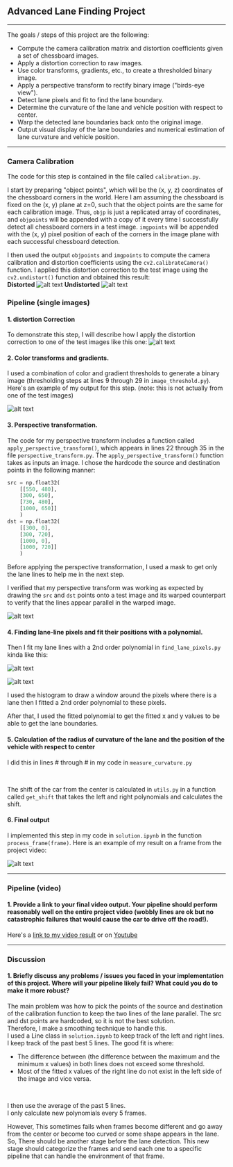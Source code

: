 ## Advanced Lane Finding Project

---

The goals / steps of this project are the following:

* Compute the camera calibration matrix and distortion coefficients given a set of chessboard images.
* Apply a distortion correction to raw images.
* Use color transforms, gradients, etc., to create a thresholded binary image.
* Apply a perspective transform to rectify binary image ("birds-eye view").
* Detect lane pixels and fit to find the lane boundary.
* Determine the curvature of the lane and vehicle position with respect to center.
* Warp the detected lane boundaries back onto the original image.
* Output visual display of the lane boundaries and numerical estimation of lane curvature and vehicle position.

[//]: # (Image References)

[image0]: ./camera_cal/calibration1.jpg "Distorted"
[image1]: ./output_images/camera_cal/calibration1.jpg "Undistorted"
[image2]: ./test_images/test6.jpg "Road Transformed"
[image3]: ./output_images/threshold_test_images/test6.jpg "Binary Example"
[image4]: ./output_images/lane0.png "Warp Example"
[image5]: ./output_images/lane1.png "Fit Visual"
[image6]: ./output_images/lane2.png "Fit2"
[image7]: ./output_images/result_final.png "Output"
[video1]: ./project_video_final.mp4 "Video"

---

### Camera Calibration

The code for this step is contained in the file called `calibration.py`.  

I start by preparing "object points", which will be the (x, y, z) coordinates of the chessboard corners in the world. Here I am assuming the chessboard is fixed on the (x, y) plane at z=0, such that the object points are the same for each calibration image.  Thus, `objp` is just a replicated array of coordinates, and `objpoints` will be appended with a copy of it every time I successfully detect all chessboard corners in a test image.  `imgpoints` will be appended with the (x, y) pixel position of each of the corners in the image plane with each successful chessboard detection.  

I then used the output `objpoints` and `imgpoints` to compute the camera calibration and distortion coefficients using the `cv2.calibrateCamera()` function.  I applied this distortion correction to the test image using the `cv2.undistort()` function and obtained this result: <br>
**Distorted**
![alt text][image0]
**Undistorted**
![alt text][image1]

### Pipeline (single images)

#### 1. distortion Correction

To demonstrate this step, I will describe how I apply the distortion correction to one of the test images like this one:
![alt text][image2]

#### 2. Color transforms and gradients.

I used a combination of color and gradient thresholds to generate a binary image (thresholding steps at lines 9 through 29 in `image_threshold.py`).  Here's an example of my output for this step.  (note: this is not actually from one of the test images)

![alt text][image3]

#### 3. Perspective transformation.

The code for my perspective transform includes a function called `apply_perspective_transform()`, which appears in lines 22 through 35 in the file `perspective_transform.py`.  The `apply_perspective_transform()` function takes as inputs an image.  I chose the hardcode the source and destination points in the following manner:

```python
src = np.float32(
    [[550, 480], 
    [300, 650], 
    [730, 480], 
    [1000, 650]]
    )
dst = np.float32(
    [[300, 0], 
    [300, 720], 
    [1000, 0], 
    [1000, 720]]
    )
```

Before applying the perspective transformation, I used a mask to get only the lane lines to help me in the next step. <br>


I verified that my perspective transform was working as expected by drawing the `src` and `dst` points onto a test image and its warped counterpart to verify that the lines appear parallel in the warped image.

![alt text][image4]

#### 4. Finding lane-line pixels and fit their positions with a polynomial.

Then I fit my lane lines with a 2nd order polynomial in `find_lane_pixels.py` kinda like this:

![alt text][image5]

![alt text][image6]

I used the histogram to draw a window around the pixels where there is a lane then I fitted a 2nd order polynomial to these pixels.

After that, I used the fitted polynomial to get the fitted x and y values to be able to get the lane boundaries.

#### 5. Calculation of the radius of curvature of the lane and the position of the vehicle with respect to center

I did this in lines # through # in my code in `measure_curvature.py`

<br>

The shift of the car from the center is calculated in `utils.py` in a function called `get_shift` that takes the left and right polynomials and calculates the shift.

#### 6. Final output

I implemented this step in my code in `solution.ipynb` in the function `process_frame(frame)`.  Here is an example of my result on a frame from the project video:

![alt text][image7]


---

### Pipeline (video)

#### 1. Provide a link to your final video output.  Your pipeline should perform reasonably well on the entire project video (wobbly lines are ok but no catastrophic failures that would cause the car to drive off the road!).

Here's a [link to my video result](./project_video_sol.mp4)
or on [Youtube](https://www.youtube.com/watch?v=Qg_Wz3UMzys)

---

### Discussion

#### 1. Briefly discuss any problems / issues you faced in your implementation of this project.  Where will your pipeline likely fail?  What could you do to make it more robust?

The main problem was how to pick the points of the source and destination of the calibration function to keep the two lines of the lane parallel. The src and dst points are hardcoded, so it is not the best solution. 
<br>
Therefore, I make a smoothing technique to handle this.
<br>
I used a Line class in `solution.ipynb` to keep track of the left and right lines.
<br>
I keep track of the past best 5 lines. The good fit is where:
* The difference between (the difference between the maximum and the minimum x values) in both lines does not exceed some threshold. 
* Most of the fitted x values of the right line do not exist in the left side of the image and vice versa.
<br>

I then use the average of the past 5 lines.
<br>
I only calculate new polynomials every 5 frames.

However, This sometimes fails when frames become different and go away from the center or become too curved or some shape appears in the lane. So, There should be another stage before the lane detection. This new stage should categorize the frames and send each one to a specific pipeline that can handle the environment of that frame.
